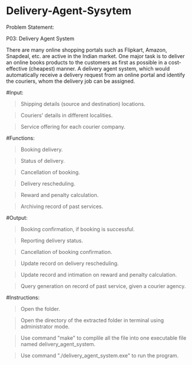 # Delivery-Agent-Sysytem

Problem Statement: 

P03: Delivery Agent System

There are many online shopping portals such as Flipkart, Amazon, Snapdeal, etc. are active in the Indian market. 
One major task is to deliver an online books products to the customers as first as possible in a cost-effective (cheapest) manner. 
A delivery agent system, which would automatically receive a delivery request from an online portal and identify the couriers, 
whom the delivery job can be assigned.


#Input:
>Shipping details (source and destination) locations.

>Couriers' details in different localities.

>Service offering for each courier company.

#Functions:
>Booking delivery.

>Status of delivery.

>Cancellation of booking.

>Delivery rescheduling.

>Reward and penalty calculation.

>Archiving record of past services.


#Output:
>Booking confirmation, if booking is successful.

>Reporting delivery status.

>Cancellation of booking confirmation.

>Update record on delivery rescheduling.

>Update record and intimation on reward and penalty calculation.

>Query generation on record of past service, given a courier agency.



#Instructions:

>Open the folder.

>Open the directory of the extracted folder in terminal using administrator mode.

>Use command "make" to complile all the file into one executable file named delivery_agent_system.

>Use command "./delivery_agent_system.exe" to run the program.

